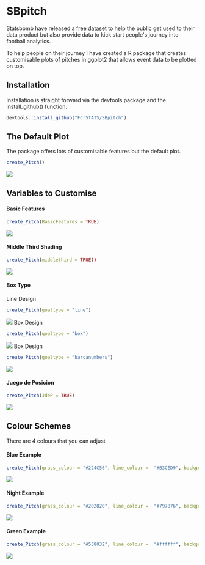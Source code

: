 # SBpitch
Statsbomb have released a [free dataset](https://statsbomb.com/resource-centre) to help the public get used to their data product but also provide data to kick start people's journey into football analytics. 

To help people on their journey I have created a R package that creates customisable plots of pitches in ggplot2 that allows event data to be plotted on top. 

## Installation 

Installation is straight forward via the devtools package and the install_github() function. 

```R
devtools::install_github("FCrSTATS/SBpitch")
```

## The Default Plot 

The package offers lots of customisable features but the default plot.

```R
create_Pitch()
```

![](https://github.com/FCrSTATS/SBpitch/blob/master/images/Unknown.png)

## Variables to Customise 

#### Basic Features 
```R
create_Pitch(BasicFeatures = TRUE)
```
![](https://github.com/FCrSTATS/SBpitch/blob/master/images/Unknown-1.png)

#### Middle Third Shading 
```R
create_Pitch(middlethird = TRUE))
```
![](https://github.com/FCrSTATS/SBpitch/blob/master/images/Unknown-2.png)

#### Box Type 
Line Design
```R
create_Pitch(goaltype = "line")
```
![](https://github.com/FCrSTATS/SBpitch/blob/master/images/Unknown.png)
Box Design
```R
create_Pitch(goaltype = "box")
```
![](https://github.com/FCrSTATS/SBpitch/blob/master/images/Unknown-3.png)
Box Design
```R
create_Pitch(goaltype = "barcanumbers")
```
![](https://github.com/FCrSTATS/SBpitch/blob/master/images/Unknown-4.png)

#### Juego de Posicion 
```R
create_Pitch(JdeP = TRUE)
```
![](https://github.com/FCrSTATS/SBpitch/blob/master/images/Unknown-5.png)

## Colour Schemes 

There are 4 colours that you can adjust 

#### Blue Example
```R
create_Pitch(grass_colour = "#224C56", line_colour =  "#B3CED9", background_colour = "#224C56", goal_colour = "#15393D")
```
![](https://github.com/FCrSTATS/SBpitch/blob/master/images/Unknown-6.png)

#### Night Example
```R
create_Pitch(grass_colour = "#202020", line_colour =  "#797876", background_colour = "#202020", goal_colour = "#131313")
```
![](https://github.com/FCrSTATS/SBpitch/blob/master/images/Unknown-7.png)

#### Green Example
```R
create_Pitch(grass_colour = "#538032", line_colour =  "#ffffff", background_colour = "#538032", goal_colour = "#000000")
```
![](https://github.com/FCrSTATS/SBpitch/blob/master/images/Unknown-8.png)




